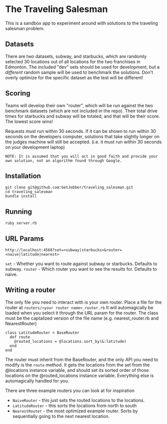 # The Traveling Salesman
This is a sandbox app to experiment around with solutions to the traveling salesman problem.

## Datasets
There are two datasets, subway, and starbucks, which are randomly selected 30 locations out of all locations for the two franchises in Edmonton.  The included "dev" sets should be used for development, but a *different* random sample will be used to benchmark the solutions.  Don't overly optimize for the specific dataset as the test will be different!

## Scoring
Teams will develop their own "router", which will be run against the two benchmark datasets (which are not included in the repo).  Their total drive times for starbucks and subway will be totaled, and that will be their score.  The lowest score wins!

Requests must run within 30 seconds.  If it can be shown to run within 30 seconds on the developers computer, solutions that take slightly longer on the judges machine will still be accepted. (i.e. it must run within 30 seconds on your development laptop)

`NOTE: It is assumed that you will act in good faith and provide your own solution, not an algorithm found through Google.`

## Installation
```
git clone git@github.com:GetJobber/traveling_salesman.git
cd traveling_salesman
bundle install
```

## Running
```
ruby server.rb
```

## URL Params
```
http://localhost:4568?set=<subway|starbucks>&router=<naive|latitude|nearest>
```

`set` - Whether you want to route against subway or starbucks. Defaults to subway.
`router` - Which router you want to see the results for. Defaults to naive.

## Writing a router
The only file you need to interact with is your own router.  Place a file for the router at `routers/<your router name>_router.rb`  It will automagically be loaded when you select it through the URL param for the router.  The class must be the captalized version of the file name (e.g. nearest_router.rb and NearestRouter)

```
class LatitudeRouter < BaseRouter
  def route
    @routed_locations = @locations.sort_by(&:latitude)
  end
end
```

The router must inherit from the BaseRouter, and the only API you need to modify is the `route` method.  It gets the locations from the set from the @locations instance variable, and should set its sorted order of those locations on the @routed_locations instance variable.  Everything else is automagically handled for you.

There are three example routers you can look at for inspiration
- `NaiveRouter` - this just sets the routed locations to the locations.
- `LatitudeRouter` - this sorts the locations from north to south
- `NearestRouter` - the most optimized example router.  Sorts by sequentially going to the next nearest location.
